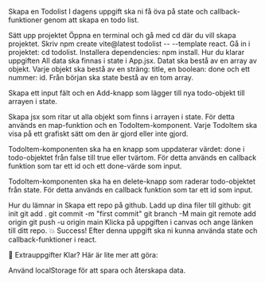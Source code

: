 Skapa en Todolist
I dagens uppgift ska ni få öva på state och callback-funktioner genom att skapa en todo list.

Sätt upp projektet
Öppna en terminal och gå med cd där du vill skapa projektet.
Skriv npm create vite@latest todolist -- --template react.
Gå in i projektet: cd todolist.
Installera dependencies: npm install.
Hur du klarar uppgiften
All data ska finnas i state i App.jsx. Datat ska bestå av en array av objekt. Varje objekt ska bestå av en sträng: title, en boolean: done och ett nummer: id. Från början ska state bestå av en tom array.

Skapa ett input fält och en Add-knapp som lägger till nya todo-objekt till arrayen i state.

Skapa jsx som ritar ut alla objekt som finns i arrayen i state. För detta används en map-funktion och en TodoItem-komponent. Varje TodoItem ska visa på ett grafiskt sätt om den är gjord eller inte gjord.

TodoItem-komponenten ska ha en knapp som uppdaterar värdet: done i todo-objektet från false till true eller tvärtom. För detta används en callback funktion som tar ett id och ett done-värde som input.

TodoItem-komponenten ska ha en delete-knapp som raderar todo-objektet från state. För detta används en callback funktion som tar ett id som input.

Hur du lämnar in
Skapa ett repo på github.
Ladd up dina filer till github:
git init
git add .
git commit -m "first commit"
git branch -M main
git remote add origin <Adressen till ditt repo>
git push -u origin main
Klicka på uppgiften i canvas och ange länken till ditt repo.
💥 Success!
Efter denna uppgift ska ni kunna använda state och callback-funktioner i react.

🏃 Extrauppgifter
Klar? Här är lite mer att göra:

Använd localStorage för att spara och återskapa data.
